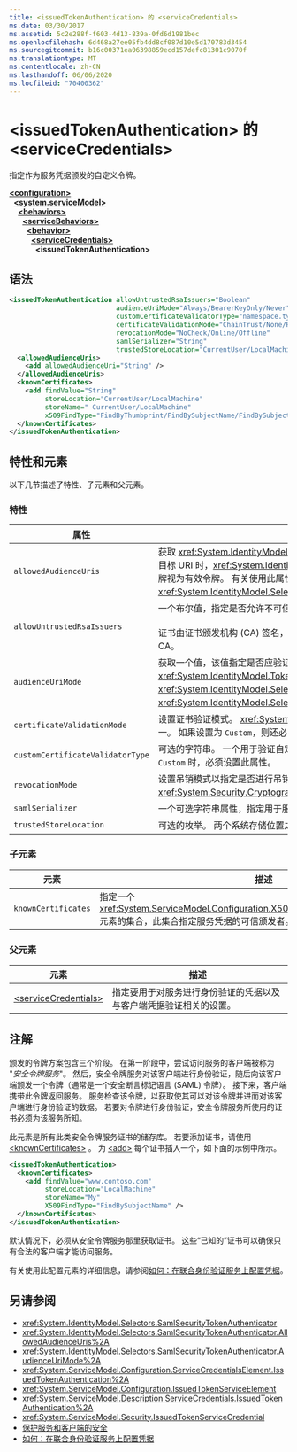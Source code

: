 ```yaml
---
title: <issuedTokenAuthentication> 的 <serviceCredentials>
ms.date: 03/30/2017
ms.assetid: 5c2e288f-f603-4d13-839a-0fd6d1981bec
ms.openlocfilehash: 6d468a27ee05fb4dd8cf087d10e5d170783d3454
ms.sourcegitcommit: b16c00371ea06398859ecd157defc81301c9070f
ms.translationtype: MT
ms.contentlocale: zh-CN
ms.lasthandoff: 06/06/2020
ms.locfileid: "70400362"
---
```

# <a name="issuedtokenauthentication-of-servicecredentials"></a>\<issuedTokenAuthentication> 的 \<serviceCredentials>
指定作为服务凭据颁发的自定义令牌。  
  
[**\<configuration>**](../configuration-element.md)\
&nbsp;&nbsp;[**\<system.serviceModel>**](system-servicemodel.md)\
&nbsp;&nbsp;&nbsp;&nbsp;[**\<behaviors>**](behaviors.md)\
&nbsp;&nbsp;&nbsp;&nbsp;&nbsp;&nbsp;[**\<serviceBehaviors>**](servicebehaviors.md)\
&nbsp;&nbsp;&nbsp;&nbsp;&nbsp;&nbsp;&nbsp;&nbsp;[**\<behavior>**](behavior-of-servicebehaviors.md)\
&nbsp;&nbsp;&nbsp;&nbsp;&nbsp;&nbsp;&nbsp;&nbsp;&nbsp;&nbsp;[**\<serviceCredentials>**](servicecredentials.md)\
&nbsp;&nbsp;&nbsp;&nbsp;&nbsp;&nbsp;&nbsp;&nbsp;&nbsp;&nbsp;&nbsp;&nbsp;**\<issuedTokenAuthentication>**  
  
## <a name="syntax"></a>语法  
  
```xml  
<issuedTokenAuthentication allowUntrustedRsaIssuers="Boolean"
                           audienceUriMode="Always/BearerKeyOnly/Never"
                           customCertificateValidatorType="namespace.typeName, [,AssemblyName] [,Version=version number] [,Culture=culture] [,PublicKeyToken=token]"
                           certificateValidationMode="ChainTrust/None/PeerTrust/PeerOrChainTrust/Custom"
                           revocationMode="NoCheck/Online/Offline"
                           samlSerializer="String"
                           trustedStoreLocation="CurrentUser/LocalMachine">
  <allowedAudienceUris>
    <add allowedAudienceUri="String" />
  </allowedAudienceUris>
  <knownCertificates>
    <add findValue="String"
         storeLocation="CurrentUser/LocalMachine"
         storeName=" CurrentUser/LocalMachine"
         x509FindType="FindByThumbprint/FindBySubjectName/FindBySubjectDistinguishedName/FindByIssuerName/FindByIssuerDistinguishedName/FindBySerialNumber/FindByTimeValid/FindByTimeNotYetValid/FindBySerialNumber/FindByTimeExpired/FindByTemplateName/FindByApplicationPolicy/FindByCertificatePolicy/FindByExtension/FindByKeyUsage/FindBySubjectKeyIdentifier" />
  </knownCertificates>
</issuedTokenAuthentication>
```  
  
## <a name="attributes-and-elements"></a>特性和元素  
 以下几节描述了特性、子元素和父元素。  
  
### <a name="attributes"></a>特性  
  
|属性|说明|  
|---------------|-----------------|  
|`allowedAudienceUris`|获取 <xref:System.IdentityModel.Tokens.SamlSecurityToken> 安全令牌的目标 URI 集，只有在使用这些目标 URI 时，<xref:System.IdentityModel.Selectors.SamlSecurityTokenAuthenticator> 实例才会将该令牌视为有效令牌。 有关使用此属性的更多信息，请参见 <xref:System.IdentityModel.Selectors.SamlSecurityTokenAuthenticator.AllowedAudienceUris%2A>。|  
|`allowUntrustedRsaIssuers`|一个布尔值，指定是否允许不可信的 RSA 证书颁发者。<br /><br /> 证书由证书颁发机构 (CA) 签名，以验证真实性。 不可信的颁发者是指未被指定为可信的证书签名者的 CA。|  
|`audienceUriMode`|获取一个值，该值指定是否应验证 <xref:System.IdentityModel.Tokens.SamlSecurityToken> 安全令牌的 <xref:System.IdentityModel.Tokens.SamlAudienceRestrictionCondition>。 此值的类型为 <xref:System.IdentityModel.Selectors.AudienceUriMode>。 有关使用此属性的更多信息，请参见 <xref:System.IdentityModel.Selectors.SamlSecurityTokenAuthenticator.AudienceUriMode%2A>。|  
|`certificateValidationMode`|设置证书验证模式。 <xref:System.ServiceModel.Security.X509CertificateValidationMode> 的有效值之一。 如果设置为 `Custom`，则还必须提供 `customCertificateValidator`。 默认为 `ChainTrust`。|  
|`customCertificateValidatorType`|可选的字符串。 一个用于验证自定义类型的类型和程序集。 当 `certificateValidationMode` 设置为 `Custom` 时，必须设置此属性。|  
|`revocationMode`|设置吊销模式以指定是否进行吊销检查，以及是联机执行还是脱机执行。 此属性的类型为 <xref:System.Security.Cryptography.X509Certificates.X509RevocationMode>。|  
|`samlSerializer`|一个可选字符串属性，指定用于服务凭据的 SamlSerializer 的类型。 默认值为空字符串。|  
|`trustedStoreLocation`|可选的枚举。 两个系统存储位置之一：`LocalMachine` 或 `CurrentUser`。|  
  
### <a name="child-elements"></a>子元素  
  
|元素|描述|  
|-------------|-----------------|  
|`knownCertificates`|指定一个 <xref:System.ServiceModel.Configuration.X509CertificateTrustedIssuerElement> 元素的集合，此集合指定服务凭据的可信颁发者。|  
  
### <a name="parent-elements"></a>父元素  
  
|元素|描述|  
|-------------|-----------------|  
|[\<serviceCredentials>](servicecredentials.md)|指定要用于对服务进行身份验证的凭据以及与客户端凭据验证相关的设置。|  
  
## <a name="remarks"></a>注解  
 颁发的令牌方案包含三个阶段。 在第一阶段中，尝试访问服务的客户端被称为 "*安全令牌服务*"。 然后，安全令牌服务对该客户端进行身份验证，随后向该客户端颁发一个令牌（通常是一个安全断言标记语言 (SAML) 令牌）。 接下来，客户端携带此令牌返回服务。 服务检查该令牌，以获取使其可以对该令牌并进而对该客户端进行身份验证的数据。 若要对令牌进行身份验证，安全令牌服务所使用的证书必须为该服务所知。  
  
 此元素是所有此类安全令牌服务证书的储存库。 若要添加证书，请使用 [\<knownCertificates>](knowncertificates.md) 。 为 [\<add>](add-of-knowncertificates.md) 每个证书插入一个，如下面的示例中所示。  
  
```xml  
<issuedTokenAuthentication>
  <knownCertificates>
    <add findValue="www.contoso.com"
         storeLocation="LocalMachine"
         storeName="My"
         X509FindType="FindBySubjectName" />
  </knownCertificates>
</issuedTokenAuthentication>
```  
  
 默认情况下，必须从安全令牌服务那里获取证书。 这些“已知的”证书可以确保只有合法的客户端才能访问服务。  
  
 有关使用此配置元素的详细信息，请参阅[如何：在联合身份验证服务上配置凭据](../../../wcf/feature-details/how-to-configure-credentials-on-a-federation-service.md)。  
  
## <a name="see-also"></a>另请参阅

- <xref:System.IdentityModel.Selectors.SamlSecurityTokenAuthenticator>
- <xref:System.IdentityModel.Selectors.SamlSecurityTokenAuthenticator.AllowedAudienceUris%2A>
- <xref:System.IdentityModel.Selectors.SamlSecurityTokenAuthenticator.AudienceUriMode%2A>
- <xref:System.ServiceModel.Configuration.ServiceCredentialsElement.IssuedTokenAuthentication%2A>
- <xref:System.ServiceModel.Configuration.IssuedTokenServiceElement>
- <xref:System.ServiceModel.Description.ServiceCredentials.IssuedTokenAuthentication%2A>
- <xref:System.ServiceModel.Security.IssuedTokenServiceCredential>
- [保护服务和客户端的安全](../../../wcf/feature-details/securing-services-and-clients.md)
- [如何：在联合身份验证服务上配置凭据](../../../wcf/feature-details/how-to-configure-credentials-on-a-federation-service.md)
